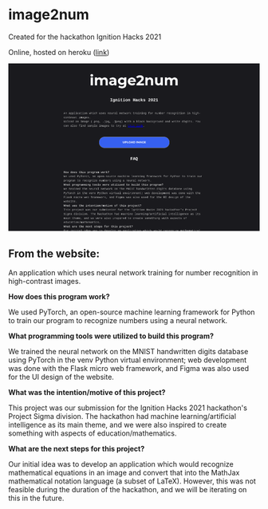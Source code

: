 # image2num
Created for the hackathon Ignition Hacks 2021

Online, hosted on heroku ([link](http://imgtonum.ml))

![website screenshot](/website_screenshot.png)

## From the website:
An application which uses neural network training for number recognition in high-contrast images.

**How does this program work?**

We used PyTorch, an open-source machine learning framework for Python to train our program to recognize numbers using a neural network.

**What programming tools were utilized to build this program?**

We trained the neural network on the MNIST handwritten digits database using PyTorch in the venv Python virtual environment; web development was done with the Flask micro web framework, and Figma was also used for the UI design of the website.

**What was the intention/motive of this project?**

This project was our submission for the Ignition Hacks 2021 hackathon's Project Sigma division. The hackathon had machine learning/artificial intelligence as its main theme, and we were also inspired to create something with aspects of education/mathematics.

**What are the next steps for this project?**

Our initial idea was to develop an application which would recognize mathematical equations in an image and convert that into the MathJax mathematical notation language (a subset of LaTeX). However, this was not feasible during the duration of the hackathon, and we will be iterating on this in the future.
